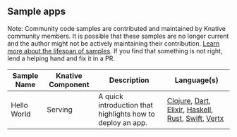 ## Sample apps

Note: Community code samples are contributed and maintained by Knative community members. It is possible that these samples are no longer current and the author might not be actively maintaining their contribution. 
[Learn more about the lifespan of samples](../../contributing/DOCS-CONTRIBUTING.md).  If you find that something is not right, lend a helping hand and fix it in a PR.

| Sample Name | Knative Component | Description                                                | Language(s)                                                                                                                                                                                                                                                                                                                                                                                  |
| ----------- | ----------------- | ---------------------------------------------------------- | -------------------------------------------------------------------------------------------------------------------------------------------------------------------------------------------------------------------------------------------------------------------------------------------------------------------------------------------------------------------------------------------- |
| Hello World | Serving           | A quick introduction that highlights how to deploy an app. | [Clojure](./serving/helloworld-clojure/README.md), [Dart](./serving/helloworld-dart/README.md), [Elixir](./serving/helloworld-elixir/README.md), [Haskell](./serving/helloworld-haskell/README.md), [Rust](./serving/helloworld-rust/README.md), [Swift](./serving/helloworld-swift/README.md), [Vertx](./serving/helloworld-vertx/README.md) |
